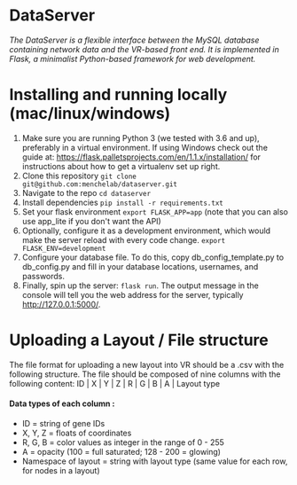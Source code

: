 # DataServer

*The DataServer is a flexible interface between the MySQL database
containing network data and the VR-based front end. It is implemented
in Flask, a minimalist Python-based framework for web development.*

# Installing and running locally (mac/linux/windows)

1. Make sure you are running Python 3 (we tested with 3.6 and up),
   preferably in a virtual environment. If using Windows check out the guide at: https://flask.palletsprojects.com/en/1.1.x/installation/ for instructions about how to get a virtualenv set up right.
1. Clone this repository `git clone git@github.com:menchelab/dataserver.git`
1. Navigate to the repo `cd dataserver`
1. Install dependencies `pip install -r requirements.txt`
1. Set your flask environment `export FLASK_APP=app` (note that you can
   also use app_lite if you don't want the API)
1. Optionally, configure it as a development environment, which would
   make the server reload with every code change. `export FLASK_ENV=development`
1. Configure your database file. To do this, copy db_config_template.py
   to db_config.py and fill in your database locations, usernames, and
   passwords.
1. Finally, spin up the server: `flask run`. The output message
   in the console will tell you the web address for the server,
   typically http://127.0.0.1:5000/.


# Uploading a Layout / File structure

The file format for uploading a new layout into VR should be a .csv with the following structure.
The file should be composed of nine columns with the following content: ID | X | Y | Z | R | G | B | A | Layout type

#### Data types of each column : 
- ID = string of gene IDs
- X, Y, Z = floats of coordinates
- R, G, B  = color values as integer in the range of 0 - 255
- A = opacity (100 = full saturated; 128 - 200 = glowing)
- Namespace of layout = string with layout type (same value for each row, for nodes in a layout) 

